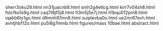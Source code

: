 sherr3oku28.html
nn31juacnb8.html
smh2g4etlcg.html
kirr7v04sh8.html
fstcfko1s9g.html
caq7t8jf5j8.html
fi3m5j5e7j.html
h1bqu012pm8.html
iqabb6ts1go.html
d9mnh97mn8.html
suiplevba0o.html
ue2mr87evh.html
avntjhb112o.html
pu5i8g7mmb.html
figures/mass
10bae.html
abstract.html